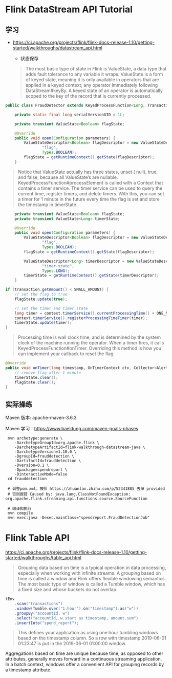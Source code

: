 # Flink DataStream API Tutorial
## 学习
* https://ci.apache.org/projects/flink/flink-docs-release-1.10/getting-started/walkthroughs/datastream_api.html

  * 状态保存
  > The most basic type of state in Flink is ValueState, a data type that adds fault tolerance to any variable it wraps. ValueState is a form of keyed state, meaning it is only available in operators that are applied in a keyed context; any operator immediately following DataStream#keyBy. A keyed state of an operator is automatically scoped to the key of the record that is currently processed.
  
```java
public class FraudDetector extends KeyedProcessFunction<Long, Transaction, Alert> {

    private static final long serialVersionUID = 1L;

    private transient ValueState<Boolean> flagState;

    @Override
    public void open(Configuration parameters) {
        ValueStateDescriptor<Boolean> flagDescriptor = new ValueStateDescriptor<>(
                "flag",
                Types.BOOLEAN);
        flagState = getRuntimeContext().getState(flagDescriptor);
    }
```

> Notice that ValueState<Boolean> actually has three states, unset ( null), true, and false, because all ValueState’s are nullable. 
KeyedProcessFunction#processElement is called with a Context that contains a timer service. The timer service can be used to query the current time, register timers, and delete timers. With this, you can set a timer for 1 minute in the future every time the flag is set and store the timestamp in timerState.
```java
    private transient ValueState<Boolean> flagState;
    private transient ValueState<Long> timerState;

    @Override
    public void open(Configuration parameters) {
        ValueStateDescriptor<Boolean> flagDescriptor = new ValueStateDescriptor<>(
                "flag",
                Types.BOOLEAN);
        flagState = getRuntimeContext().getState(flagDescriptor);

        ValueStateDescriptor<Long> timerDescriptor = new ValueStateDescriptor<>(
                "timer-state",
                Types.LONG);
        timerState = getRuntimeContext().getState(timerDescriptor);
    }
```
```java
if (transaction.getAmount() < SMALL_AMOUNT) {
    // set the flag to true
    flagState.update(true);

    // set the timer and timer state
    long timer = context.timerService().currentProcessingTime() + ONE_MINUTE;
    context.timerService().registerProcessingTimeTimer(timer);
    timerState.update(timer);
}
```

> Processing time is wall clock time, and is determined by the system clock of the machine running the operator.
When a timer fires, it calls KeyedProcessFunction#onTimer. Overriding this method is how you can implement your callback to reset the flag.

```java
@Override
public void onTimer(long timestamp, OnTimerContext ctx, Collector<Alert> out) {
    // remove flag after 1 minute
    timerState.clear();
    flagState.clear();
}
```

## 实际操练
Maven 版本: apache-maven-3.6.3

Maven 学习：https://www.baeldung.com/maven-goals-phases

```shell
 mvn archetype:generate \
    -DarchetypeGroupId=org.apache.flink \
    -DarchetypeArtifactId=flink-walkthrough-datastream-java \
    -DarchetypeVersion=1.10.0 \
    -DgroupId=frauddetection \
    -DartifactId=frauddetection \
    -Dversion=0.1 \
    -Dpackage=spendreport \
    -DinteractiveMode=false
 cd frauddetection
 
 # 调整pom.xml，按照 https://zhuanlan.zhihu.com/p/52341885 去掉 provided
 # 否则报错 Caused by: java.lang.ClassNotFoundException: org.apache.flink.streaming.api.functions.source.SourceFunction
 
 # 编译和执行
 mvn compile
 mvn exec:java -Dexec.mainClass="spendreport.FraudDetectionJob"
```

# Flink Table API
https://ci.apache.org/projects/flink/flink-docs-release-1.10/getting-started/walkthroughs/table_api.html
> Grouping data based on time is a typical operation in data processing, especially when working with infinite streams. A grouping based on time is called a window and Flink offers flexible windowing semantics. The most basic type of window is called a Tumble window, which has a fixed size and whose buckets do not overlap.

```java
tEnv
    .scan("transactions")
    .window(Tumble.over("1.hour").on("timestamp").as("w"))
    .groupBy("accountId, w")
    .select("accountId, w.start as timestamp, amount.sum")
    .insertInto("spend_report");
```

> This defines your application as using one hour tumbling windows based on the timestamp column. So a row with timestamp 2019-06-01 01:23:47 is put in the 2019-06-01 01:00:00 window.

Aggregations based on time are unique because time, as opposed to other attributes, generally moves forward in a continuous streaming application. In a batch context, windows offer a convenient API for grouping records by a timestamp attribute.
